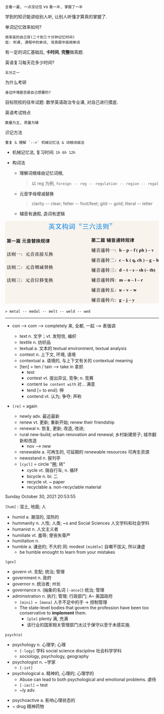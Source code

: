 <!-- 考研导读 -->
`全看一遍, 一点没记住` vs `看一半, 掌握了一半`

学到的知识能讲给别人听, 让别人听懂才算真的掌握了.

单词记忆效率如何? 

    效率高的自己背(二十到三十分钟记忆时间)
    低: 听课, 课程中的单词, 背真题中高频单词

有一定的词汇基础后, **卡时间**, **完整**做真题.

英语复习每天花多少时间? 

    五分之一

为什么考研

    身边环境是否是自己想要的? 

目标院校的往年试题: 数学英语政治专业课, 对自己进行摸底. 

<!--? 历时五年考上的小姐姐... -->

英语考试特点

    数量为主, 质量为辅

识记方法

    重复 & 理解 `-->` 机械记忆法 & 词根词缀法

* 机械记忆法, 复习时间: `1h 6h 12h`
<!-- 单词学习 -->
* 构词法
  + 理解词根缘由记忆词根, 
    > 以 reg 为例, `foreign -- reg -- regulation -- region -- regal`

  + 元音字母增减替换
    > clarity -- clear; fetter -- foot/feet; gild -- gold; literal -- letter

  + 辅音有通假, 造词有逻辑
    

![image](https://raw.githubusercontent.com/koneMorris1625/myGitImageRepo/develop/newLife/20211002/224414589.png)

    > metal -- medal -- melt -- weld -- wed

----

* con --> com --> completely 
来, 全都, 一起 --> 表强调
  + text  n. 文字；vt. 发短信, 编织
  + textile n. 纺织品
  + textual a. 文本的   textual environment, textual analysis
  + context n. 上下文, 环境, 语境
  + contextual a. 语境的, 与上下文有关的  contextual meaning
  + [ten] = ten / tain --> take in  拿抓
    - test
    - contest vt. 提出异议, 竞争; n. 竞赛
    - content `be content with` 对... 满意
    - tend [= to end]: 伸
    - contend vt. 认为; 争夺; 声称

* `[re]` = again
  + newly adv. 最近最新
  + renew vt. 更新; 重新开始; renew their friendship
  + renewal n. 恢复, 更新; 改造, 改进; 
  + rural new-build; urban renovation and renewal; 乡村新建房子; 城市翻新和改造
    -   nov --> new 
  + renewable a. 可再生的, 可延期的 renewable resources 可再生资源
  + newsstand n. 报刊亭
  + `[cycl]` = circle "圈; 转"
    - cycle vt. 骑自行车; n. 循环
    - bicycle n. bi: 二
    - recycle vt. ~ paper
    - recyclable a. non-recyclable material

Sunday October 30, 2021 20:53:55 

`[hum]` : 湿土, 地面; 人  
  + humid a. 潮湿的, 湿热的
  + hummanity n. 人性; 人类; ~s and Social Sciences  人文学科和社会学科
  + humanist n. 人文主义者
  + humiliate vt. 羞辱; 使丧失尊严
  + humiliation n.
  + humble a. 谦逊的; 不大的 同: modest `[middle]` 自嘲不拔尖, 所以谦虚 
    - be humble enought to learn from your mistakes

 `[gov]`
  + govern vt. 支配; 统治; 管理
  + government n. 政府
  + governor n. 统治者; 州长
  + governance n. (抽象的名词 `[-ance]`) 统治; 管理
  + administration n. 执行; 管理; 行政部门; A~ 美国政府
    - `[mini] = [mana]` 人手不足中的手 -> 控制管理
    - The state-level bodies that govern the profession have been too conservative to **implement** them.
      - `[ple]` plenty 满, 充满
      - 该行业的国家相关管理部门太过于保守以至于未感实施.

 `psych(o)`
  + psychology n. 心理学; 心理
    - `[-logy]` 学科 social science discipline 社会科学学科
    - sociology, psychology, geography
  + psychologist n. ~学家
    - `[-ist]`
  + psychological a. 精神的, 心理的; 心理学的
    - Abuse can lead to both psychological and emotional problems. 虐待
    - `[-iacl]` ~ test
    - ~ly adv.
  - psychoactive a. 影响心理状态的
  - ~ drug 精神药物
